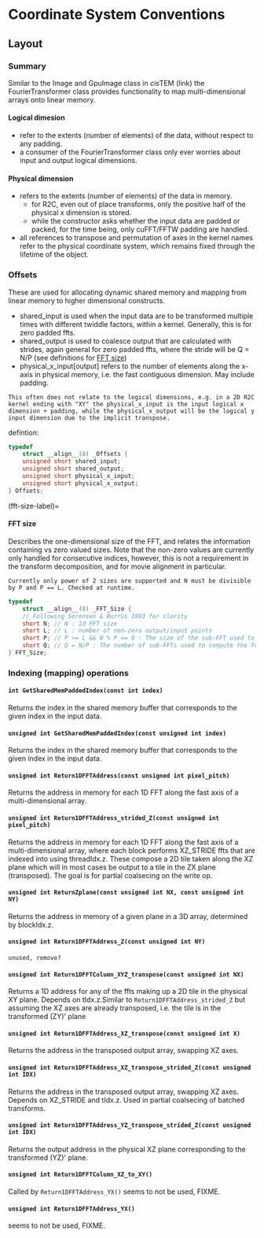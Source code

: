 # Coordinate System Conventions

## Layout

### Summary

Similar to the Image and GpuImage class in *cis*TEM (link) the FourierTransformer class provides functionality to map multi-dimensional arrays onto linear memory. 
#### Logical dimesion 
- refer to the extents (number of elements) of the data, without respect to any padding.
- a consumer of the FourierTransformer class only ever worries about input and output logical dimensions.

#### Physical dimension
- refers to the extents (number of elements) of the data in memory.
  - for R2C, even out of place transforms, only the positive half of the physical x dimension is stored. 
  - while the constructor asks whether the input data are padded or packed, for the time being, only cuFFT/FFTW padding are handled.
- all references to transpose and permutation of axes in the kernel names refer to the physical coordinate system, which remains fixed through the lifetime of the object.

### Offsets

These are used for allocating dynamic shared memory and mapping from linear memory to higher dimensional constructs.

- shared_input is used when the input data are to be transformed multiple times with different twiddle factors, within a kernel. Generally, this is for zero padded ffts.
- shared_output is used to coalesce output that are calculated with strides, again general for zero padded ffts, where the stride will be Q = N/P (see definitions for [FFT size](fft-size-label))
- physical_x_input[output] refers to the number of elements along the x-axis in physical memory, i.e. the fast contiguous dimension. May include padding. 
```{note}
This often does not relate to the logical dimensions, e.g. in a 2D R2C kernel ending with "XY" the physical_x_input is the input logical x dimension + padding, while the physical_x_output will be the logical y input dimension due to the implicit transpose.
```
defintion:
```c++
typedef
	struct __align__(8) _Offsets {
    unsigned short shared_input;
    unsigned short shared_output;
    unsigned short physical_x_input;
    unsigned short physical_x_output;
} Offsets;
```

(fft-size-label)=
#### FFT size

Describes the one-dimensional size of the FFT, and relates the information containing vs zero valued sizes. Note that the non-zero values are currently only handled for consecutive indices, however, this is not a requirement in the transform decomposition, and for movie alignment in particular.

```{note}
Currently only power of 2 sizes are supported and N must be divisible by P and P == L. Checked at runtime.
```

```c++
typedef 
    struct __align__(8) _FFT_Size {
    // Following Sorensen & Burrus 1993 for clarity
    short N; // N : 1d FFT size
    short L; // L : number of non-zero output/input points 
    short P; // P >= L && N % P == 0 : The size of the sub-FFT used to compute the full transform. Currently also must be a power of 2.
    short Q; // Q = N/P : The number of sub-FFTs used to compute the full transform
} FFT_Size;
```

### Indexing (mapping) operations

#### ```int GetSharedMemPaddedIndex(const int index)```

Returns the index in the shared memory buffer that corresponds to the given index in the input data.

#### ```unsigned int GetSharedMemPaddedIndex(const unsigned int index)```

Returns the index in the shared memory buffer that corresponds to the given index in the input data.

#### ```unsigned int Return1DFFTAddress(const unsigned int pixel_pitch)```

Returns the address in memory for each 1D FFT along the fast axis of a multi-dimensional array.

#### ```unsigned int Return1DFFTAddress_strided_Z(const unsigned int pixel_pitch)```

Returns the address in memory for each 1D FFT along the fast axis of a multi-dimensional array, where each block performs XZ_STRIDE ffts that are indexed into using threadIdx.z. These compose a 2D tile taken along the XZ plane which will in most cases be output to a tile in the ZX plane (transposed). The goal is for partial coalsecing on the write op.

#### ```unsigned int ReturnZplane(const unsigned int NX, const unsigned int NY)```

Returns the address in memory of a given plane in a 3D array, determined by blockIdx.z.

#### ```unsigned int Return1DFFTAddress_Z(const unsigned int NY)```
```{todo} 
unused, remove?
```

#### ```unsigned int Return1DFFTColumn_XYZ_transpose(const unsigned int NX)```
Returns a 1D address for any of the ffts making up a 2D tile in the physical XY plane. Depends on tIdx.z.Similar to ```Return1DFFTAddress_strided_Z``` but assuming the XZ axes are already transposed, i.e. the tile is in the transformed (ZY)' plane

#### ```unsigned int Return1DFFTAddress_XZ_transpose(const unsigned int X)```

Returns the address in the transposed output array, swapping XZ axes.

#### ```unsigned int Return1DFFTAddress_XZ_transpose_strided_Z(const unsigned int IDX)```

Returns the address in the transposed output array, swapping XZ axes. Depends on XZ_STRIDE and tIdx.z. Used in partial coalsecing of batched transforms.

#### ```unsigned int Return1DFFTAddress_YZ_transpose_strided_Z(const unsigned int IDX)```
Returns the output address in the physical XZ plane corresponding to the transformed (YZ)' plane. 

#### ```unsigned int Return1DFFTColumn_XZ_to_XY()```
Called by ```Return1DFFTAddress_YX()``` seems to not be used, FIXME.

#### ```unsigned int Return1DFFTAddress_YX()```
 seems to not be used, FIXME.
 



